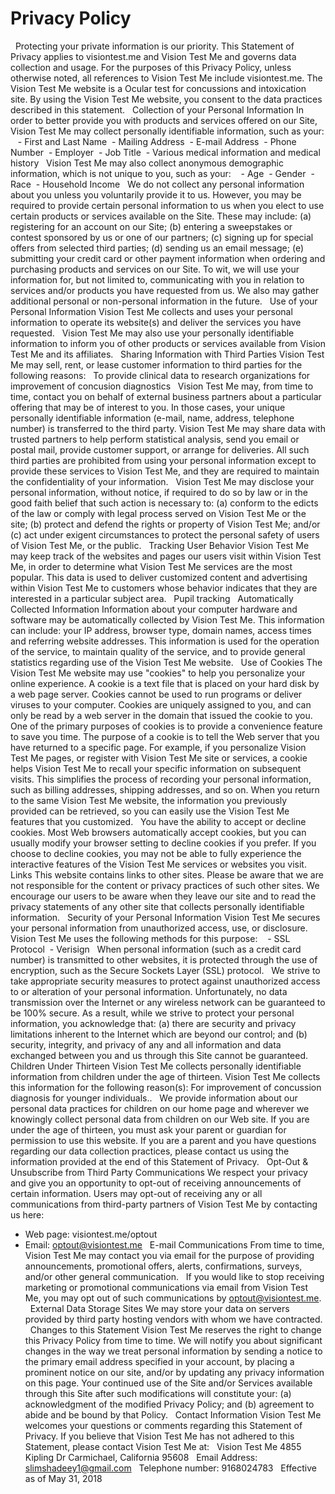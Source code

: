 # Privacy Policy 
  
Protecting your private information is our priority. This Statement of Privacy applies to visiontest.me and Vision Test Me and governs data collection and usage. For the purposes of this Privacy Policy, unless otherwise noted, all references to Vision Test Me include visiontest.me. The Vision Test Me website is a Ocular test for concussions and intoxication site. By using the Vision Test Me website, you consent to the data practices described in this statement. 
  
Collection of your Personal Information 
In order to better provide you with products and services offered on our Site, Vision Test Me may collect personally identifiable information, such as your: 
  
 -	First and Last Name 
 -	Mailing Address 
 -	E-mail Address 
 -	Phone Number 
 -	Employer 
 -	Job Title 
 -	Various medical information and medical history 
  
Vision Test Me may also collect anonymous demographic information, which is not unique to you, such as your: 
  
 -	Age 
 -	Gender 
 -	Race 
 -	Household Income 
  
We do not collect any personal information about you unless you voluntarily provide it to us. However, you may be required to provide certain personal information to us when you elect to use certain products or services available on the Site. These may include: (a) registering for an account on our Site; (b) entering a sweepstakes or contest sponsored by us or one of our partners; (c) signing up for special offers from selected third parties; (d) sending us an email message; (e) submitting your credit card or other payment information when ordering and purchasing products and services on our Site. To wit, we will use your information for, but not limited to, communicating with you in relation to services and/or products you have requested from us. We also may gather additional personal or non-personal information in the future. 
  
Use of your Personal Information 
Vision Test Me collects and uses your personal information to operate its website(s) and deliver the services you have requested. 
  
Vision Test Me may also use your personally identifiable information to inform you of other products or services available from Vision Test Me and its affiliates. 
  
Sharing Information with Third Parties 
Vision Test Me may sell, rent, or lease customer information to third parties for the following reasons: 
  
To provide clinical data to research organizations for improvement of concusion diagnostics 
  
Vision Test Me may, from time to time, contact you on behalf of external business partners about a particular offering that may be of interest to you. In those cases, your unique personally identifiable information (e-mail, name, address, telephone number) is transferred to the third party. Vision Test Me may share data with trusted partners to help perform statistical analysis, send you email or postal mail, provide customer support, or arrange for deliveries. All such third parties are prohibited from using your personal information except to provide these services to Vision Test Me, and they are required to maintain the confidentiality of your information. 
  
Vision Test Me may disclose your personal information, without notice, if required to do so by law or in the good faith belief that such action is necessary to: (a) conform to the edicts of the law or comply with legal process served on Vision Test Me or the site; (b) protect and defend the rights or property of Vision Test Me; and/or (c) act under exigent circumstances to protect the personal safety of users of Vision Test Me, or the public. 
  
Tracking User Behavior 
Vision Test Me may keep track of the websites and pages our users visit within Vision Test Me, in order to determine what Vision Test Me services are the most popular. This data is used to deliver customized content and advertising within Vision Test Me to customers whose behavior indicates that they are interested in a particular subject area. 
  
Pupil tracking 
  
Automatically Collected Information 
Information about your computer hardware and software may be automatically collected by Vision Test Me. This information can include: your IP address, browser type, domain names, access times and referring website addresses. This information is used for the operation of the service, to maintain quality of the service, and to provide general statistics regarding use of the Vision Test Me website. 
  
Use of Cookies 
The Vision Test Me website may use "cookies" to help you personalize your online experience. A cookie is a text file that is placed on your hard disk by a web page server. Cookies cannot be used to run programs or deliver viruses to your computer. Cookies are uniquely assigned to you, and can only be read by a web server in the domain that issued the cookie to you. 
  
One of the primary purposes of cookies is to provide a convenience feature to save you time. The purpose of a cookie is to tell the Web server that you have returned to a specific page. For example, if you personalize Vision Test Me pages, or register with Vision Test Me site or services, a cookie helps Vision Test Me to recall your specific information on subsequent visits. This simplifies the process of recording your personal information, such as billing addresses, shipping addresses, and so on. When you return to the same Vision Test Me website, the information you previously provided can be retrieved, so you can easily use the Vision Test Me features that you customized. 
  
You have the ability to accept or decline cookies. Most Web browsers automatically accept cookies, but you can usually modify your browser setting to decline cookies if you prefer. If you choose to decline cookies, you may not be able to fully experience the interactive features of the Vision Test Me services or websites you visit. 
  
Links 
This website contains links to other sites. Please be aware that we are not responsible for the content or privacy practices of such other sites. We encourage our users to be aware when they leave our site and to read the privacy statements of any other site that collects personally identifiable information. 
  
Security of your Personal Information 
Vision Test Me secures your personal information from unauthorized access, use, or disclosure. Vision Test Me uses the following methods for this purpose: 
  
 -	SSL Protocol 
 -	Verisign 
  
When personal information (such as a credit card number) is transmitted to other websites, it is protected through the use of encryption, such as the Secure Sockets Layer (SSL) protocol. 
  
We strive to take appropriate security measures to protect against unauthorized access to or alteration of your personal information. Unfortunately, no data transmission over the Internet or any wireless network can be guaranteed to be 100% secure. As a result, while we strive to protect your personal information, you acknowledge that: (a) there are security and privacy limitations inherent to the Internet which are beyond our control; and (b) security, integrity, and privacy of any and all information and data exchanged between you and us through this Site cannot be guaranteed. 
  
Children Under Thirteen 
Vision Test Me collects personally identifiable information from children under the age of thirteen. Vision Test Me collects this information for the following reason(s): For improvement of concussion diagnosis for younger individuals.. 
  
We provide information about our personal data practices for children on our home page and wherever we knowingly collect personal data from children on our Web site. If you are under the age of thirteen, you must ask your parent or guardian for permission to use this website. If you are a parent and you have questions regarding our data collection practices, please contact us using the information provided at the end of this Statement of Privacy. 
  
Opt-Out & Unsubscribe from Third Party Communications 
We respect your privacy and give you an opportunity to opt-out of receiving announcements of certain information. Users may opt-out of receiving any or all communications from third-party partners of Vision Test Me by contacting us here: 
- Web page: visiontest.me/optout 
- Email: optout@visiontest.me 
  
E-mail Communications 
From time to time, Vision Test Me may contact you via email for the purpose of providing announcements, promotional offers, alerts, confirmations, surveys, and/or other general communication. 
  
If you would like to stop receiving marketing or promotional communications via email from Vision Test Me, you may opt out of such communications by optout@visiontest.me. 
  
External Data Storage Sites 
We may store your data on servers provided by third party hosting vendors with whom we have contracted. 
  
Changes to this Statement 
Vision Test Me reserves the right to change this Privacy Policy from time to time. We will notify you about significant changes in the way we treat personal information by sending a notice to the primary email address specified in your account, by placing a prominent notice on our site, and/or by updating any privacy information on this page. Your continued use of the Site and/or Services available through this Site after such modifications will constitute your: (a) acknowledgment of the modified Privacy Policy; and (b) agreement to abide and be bound by that Policy. 
  
Contact Information 
Vision Test Me welcomes your questions or comments regarding this Statement of Privacy. If you believe that Vision Test Me has not adhered to this Statement, please contact Vision Test Me at: 
  
Vision Test Me 
4855 Kipling Dr 
Carmichael, California 95608 
  
Email Address: 
slimshadeey1@gmail.com 
  
Telephone number: 
9168024783 
  
Effective as of May 31, 2018 
  
